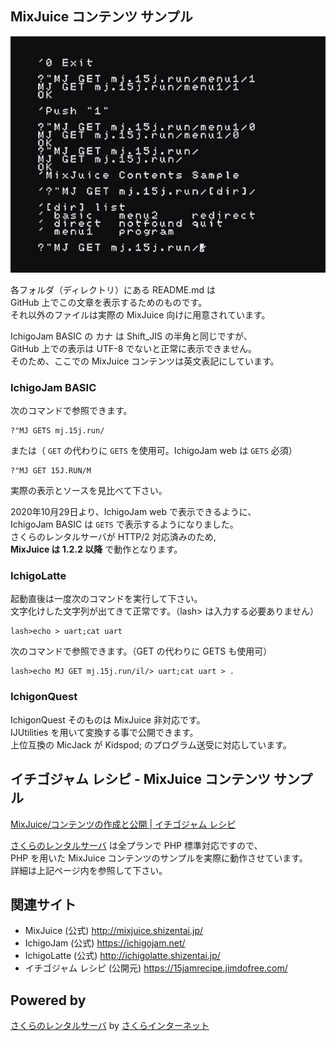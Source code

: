 ## MixJuice コンテンツ サンプル

![画面表示](/screenshot.jpg)

各フォルダ（ディレクトリ）にある README.md は\
GitHub 上でこの文章を表示するためのものです。\
それ以外のファイルは実際の MixJuice 向けに用意されています。

IchigoJam BASIC の カナ は Shift_JIS の半角と同じですが、\
GitHub 上での表示は UTF-8 でないと正常に表示できません。\
そのため、ここでの MixJuice コンテンツは英文表記にしています。

### IchigoJam BASIC

次のコマンドで参照できます。

```
?"MJ GETS mj.15j.run/
```

または（ `GET` の代わりに `GETS` を使用可。IchigoJam web は `GETS` 必須）

```
?"MJ GET 15J.RUN/M
```

実際の表示とソースを見比べて下さい。

2020年10月29日より、IchigoJam web で表示できるように、\
IchigoJam BASIC は `GETS` で表示するようになりました。\
さくらのレンタルサーバが HTTP/2 対応済みのため,\
**MixJuice は 1.2.2 以降** で動作となります。

### IchigoLatte

起動直後は一度次のコマンドを実行して下さい。\
文字化けした文字列が出てきて正常です。（lash> は入力する必要ありません）

```
lash>echo > uart;cat uart
```

次のコマンドで参照できます。（GET の代わりに GETS も使用可）

```
lash>echo MJ GET mj.15j.run/il/> uart;cat uart > .
```

### IchigonQuest

IchigonQuest そのものは MixJuice 非対応です。\
IJUtilities を用いて変換する事で公開できます。\
上位互換の MicJack が Kidspod; のプログラム送受に対応しています。

## イチゴジャム レシピ - MixJuice コンテンツ サンプル

[MixJuice/コンテンツの作成と公開 | イチゴジャム レシピ](https://15jamrecipe.jimdofree.com/mixjuice/%E3%82%B3%E3%83%B3%E3%83%86%E3%83%B3%E3%83%84%E3%81%AE%E4%BD%9C%E6%88%90%E3%81%A8%E5%85%AC%E9%96%8B/)

[さくらのレンタルサーバ](https://www.sakura.ne.jp/) は全プランで PHP 標準対応ですので、\
PHP を用いた MixJuice コンテンツのサンプルを実際に動作させています。\
詳細は上記ページ内を参照して下さい。

## 関連サイト

* MixJuice (公式) http://mixjuice.shizentai.jp/
* IchigoJam (公式) https://ichigojam.net/
* IchigoLatte (公式) http://ichigolatte.shizentai.jp/
* イチゴジャム レシピ (公開元) https://15jamrecipe.jimdofree.com/

## Powered by

[さくらのレンタルサーバ](https://www.sakura.ne.jp/) by [さくらインターネット](https://www.sakura.ad.jp/)
